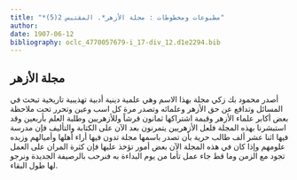 ```yaml
---
title: "*مطبوعات ومخطوطات : مجلة الأزهر*. المقتبس 2(5)"
author: 
date: 1907-06-12
bibliography: oclc_4770057679-i_17-div_12.d1e2294.bib
---
```




##  مجلة الأزهر 


 أصدر محمود بك زكي مجلة بهذا الاسم وهي علمية دينية أدبية تهذيبية تاريخية تبحث في   المسائل وتدافع عن حق الأزهر وعلمائه وتصدر مرة كل اسب وعين وتحرر تحت ملاحظة بعض أكابر علماء الأزهر وقيمة اشتراكها  ثمانون  قرشاً وللأزهريين وطلبة العلم بأربعين وقد استبشرنا بهذه المجلة فلعل الأزهريين يتمرنون بعد الآن على الكتابة والتأليف فإن مدرسة فيها  اثنا  عشر  ألف  طالب حرية بأن تصدر باسمها مجلة تدون فيها أراء أهلها وأميالهم وزبده علومهم وإذا كان في هذه المجلة الآن بعض أمور تؤخذ عليها فإن كثرة المران على العمل تجود مع الزمن وما قط جاء عمل تأما من يوم البداءة به فنرحب بالرصيفة الجديدة ونرجو لها طول البقاء.  
